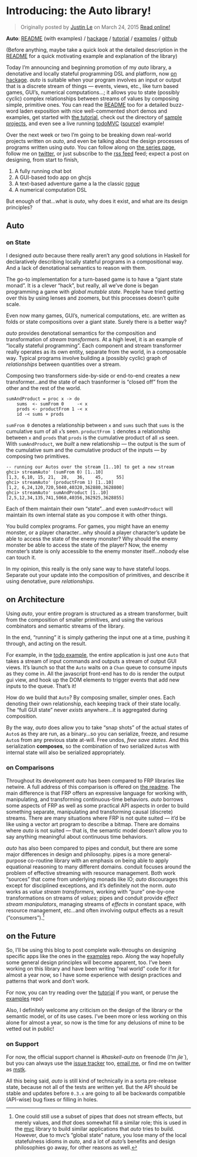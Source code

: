 Introducing: the Auto library!
==============================

> Originally posted by [Justin Le](https://blog.jle.im/) on March 24, 2015
> [Read online!](https://blog.jle.im/entry/introducing-the-auto-library.html)

**Auto**: [README](https://github.com/mstksg/auto/blob/master/README.md) (with
examples) / [hackage](http://hackage.haskell.org/package/auto) /
[tutorial](https://github.com/mstksg/auto/blob/master/tutorial/tutorial.md) /
[examples](https://github.com/mstksg/auto-examples) /
[github](https://github.com/mstksg/auto)

(Before anything, maybe take a quick look at the detailed description in the
[README](https://github.com/mstksg/auto/blob/master/README.md) for a quick
motivating example and explanation of the library)

Today I’m announcing and beginning promotion of my *auto* library, a denotative
and locally stateful programming DSL and platform, now [on
hackage](http://hackage.haskell.org/package/auto). *auto* is suitable when your
program involves an input or output that is a discrete stream of things —
events, views, etc., like turn based games, GUI’s, numerical computations…; it
allows you to state (possibly cyclic) complex relationships between streams of
values by composing simple, primitive ones. You can read the
[README](https://github.com/mstksg/auto/blob/master/README.md) too for a
detailed buzz-word laden exposition with nice well-commented short demos and
examples, get started with [the
tutorial](https://github.com/mstksg/auto/blob/master/tutorial/tutorial.md),
check out the directory of [sample
projects](https://github.com/mstksg/auto-examples), and even see a live running
[todoMVC](http://mstksg.github.io/auto-examples/todo/)
([source](https://github.com/mstksg/auto-examples/blob/master/src/Todo.hs))
example!

Over the next week or two I’m going to be breaking down real-world projects
written on *auto*, and even be talking about the design processes of programs
written using *auto*. You can follow along on [the series
page](http://blog.jle.im/entries/series/+all-about-auto), follow me on
[twitter](https://twitter.com/mstk "Twitter"), or just subscribe to the [rss
feed](http://blog.jle.im/rss) feed; expect a post on designing, from start to
finish,

1.  A fully running chat bot
2.  A GUI-based todo app on ghcjs
3.  A text-based adventure game a la the classic
    [rogue](http://en.wikipedia.org/wiki/Rogue_%28video_game%29)
4.  A numerical computation DSL

But enough of that…what is *auto*, why does it exist, and what are its design
principles?

Auto
----

### on State

I designed *auto* because there really aren’t any good solutions in Haskell for
declaratively describing locally stateful programs in a compositional way. And a
lack of denotational semantics to reason with them.

The go-to implementation for a turn-based game is to have a “giant state monad”.
It is a clever “hack”, but really, all we’ve done is began programming a game
with *global mutable state*. People have tried getting over this by using lenses
and zoomers, but this processes doesn’t quite scale.

Even now many games, GUI’s, numerical computations, etc. are written as folds or
state compositions over a giant state. Surely there is a better way?

*auto* provides denotational semantics for the composition and transformation of
*stream transformers*. At a high level, it is an example of “locally stateful
programming”. Each component and stream transformer really operates as its own
entity, separate from the world, in a composable way. Typical programs involve
building a (possibly cyclic) graph of *relationships* between quantities over a
stream.

Composing two transformers side-by-side or end-to-end creates a new
transformer…and the state of each trasnformer is “closed off” from the other and
the rest of the world.

``` {.haskell}
sumAndProduct = proc x -> do
    sums  <- sumFrom 0     -< x
    prods <- productFrom 1 -< x
    id -< sums + prods
```

`sumFrom 0` denotes a relationship between `x` and `sums` such that `sums` is
the cumulative sum of all `x`’s seen. `productFrom 1` denotes a relationship
between `x` and `prods` that `prods` is the cumulative product of all `x`s seen.
With `sumAndProduct`, we *built* a new relationship — the output is the sum of
the cumulative sum and the cumulative product of the inputs — by composing two
primitives.

``` {.haskell}
-- running our Autos over the stream [1..10] to get a new stream
ghci> streamAuto' (sumFrom 0) [1..10]
[1,3, 6,10, 15, 21,  28,   36,    45,     55]
ghci> streamAuto' (productFrom 1) [1..10]
[1,2, 6,24,120,720,5040,40320,362880,3628800]
ghci> streamAuto' sumAndProduct [1..10]
[2,5,12,34,135,741,5068,40356,362925,3628855]
```

Each of them maintain their own “state”…and even `sumAndProduct` will maintain
its own internal state as you compose it with other things.

You build complex programs. For games, you might have an enemy monster, or a
player character…why should a player character’s update be able to access the
state of the enemy monster? Why should the enemy monster be able to access the
state of the player? Now, the enemy monster’s state is only accessible to the
enemy monster itself…nobody else can touch it.

In my opinion, this really is the only sane way to have stateful loops. Separate
out your update into the composition of primitives, and describe it using
denotative, pure *relationships*.

on Architecture
---------------

Using *auto*, your entire program is structured as a stream transformer, built
from the composition of smaller primitives, and using the various combinators
and semantic streams of the library.

In the end, “running” it is simply gathering the input one at a time, pushing it
through, and acting on the result.

For example, in the [todo example](http://mstksg.github.io/auto-examples/todo/),
the entire application is just one `Auto` that takes a stream of input commands
and outputs a stream of output GUI views. It’s launch so that the `Auto` waits
on a `Chan` queue to consume inputs as they come in. All the javascript
front-end has to do is render the output gui view, and hook up the DOM elements
to trigger events that add new inputs to the queue. That’s it!

How do we build that `Auto`? By composing smaller, simpler ones. Each denoting
their own relationship, each keeping track of their state locally. The “full GUI
state” never *exists* anywhere…it is aggregated during composition.

By the way, *auto* does allow you to take “snap shots” of the actual states of
`Auto`s as they are run, as a binary…so you can serialize, freeze, and resume
`Auto`s from any previous state at-will. Free undos, *free save states*. And
this serialization **composes**, so the combination of two serialized `Auto`s
with internal state will also be serialized appropriately.

### on Comparisons

Throughout its development *auto* has been compared to FRP libraries like
netwire. A full address of this comparison is offered on [the
readme](https://github.com/mstksg/auto#relation-to-frp). The main difference is
that FRP offers an expressive language for working with, manipulating, and
transforming continuous-time behaviors. *auto* borrows some aspects of FRP as
well as some practical API aspects in order to build something separate,
manipulating and transforming causal (discrete) streams. There are many
situations where FRP is not quite suited — it’d be like using a vector art
program to describe a bitmap. There are domains where *auto* is not suited —
that is, the semantic model doesn’t allow you to say anything meaningful about
continuous time behaviors.

*auto* has also been compared to pipes and conduit, but there are some major
differences in design and philosophy. pipes is a more general-purpose co-routine
library with an emphasis on being able to apply equational reasoning to many
different domains. conduit focuses around the problem of effective streaming
with resource management. Both work “sources” that come from underlying monads
like IO; *auto* discourages this except for disciplined exceptions, and it’s
definitely not the norm. *auto* works as *value stream transformers*, working
with “pure” one-by-one transformations on streams of *values*; pipes and conduit
provide *effect stream manipulators*, managing streams of *effects* in constant
space, with resource management, etc…and often involving output effects as a
result (“consumers”).[^1]

on the Future
-------------

So, I’ll be using this blog to post complete walk-throughs on designing specific
apps like the ones in the [examples](https://github.com/mstksg/auto-examples)
repo. Along the way hopefully some general design principles will become
apparent, too. I’ve been working on this library and have been writing “real
world” code for it for almost a year now, so I have some experience with design
practices and patterns that work and don’t work.

For now, you can try reading over the
[tutorial](https://github.com/mstksg/auto/blob/master/tutorial/tutorial.md) if
you want, or peruse the [examples](https://github.com/mstksg/auto-examples)
repo!

Also, I definitely welcome any criticism on the design of the library or the
semantic model, or of its use cases. I’ve been more or less working on this
alone for almost a year, so now is the time for any delusions of mine to be
vetted out in public!

### on Support

For now, the official support channel is *\#haskell-auto* on freenode (I’m
*jle\`*), but you can always use the [issue
tracker](https://github.com/mstksg/issues) too, [email
me](mailto:justin@jle.im), or find me on twitter as
[mstk](https://twitter.com/mstk "Twitter").

All this being said, *auto* is still kind of technically in a sorta pre-release
state, because not all of the tests are written yet. But the API should be
stable and updates before `0.3.x` are going to all be backwards compatible
(API-wise) bug fixes or filling in holes.

[^1]: One could still use a subset of pipes that does not stream effects, but
    merely values, and *that* does somewhat fill a similar role; this is used in
    the [mvc](https://hackage.haskell.org/package/mvc) library to build similar
    applications that *auto* tries to build. However, due to mvc’s “global
    state” nature, you lose many of the local statefulness idioms in *auto*, and
    a lot of *auto*’s benefits and design philosophies go away, for other
    reasons as well.
